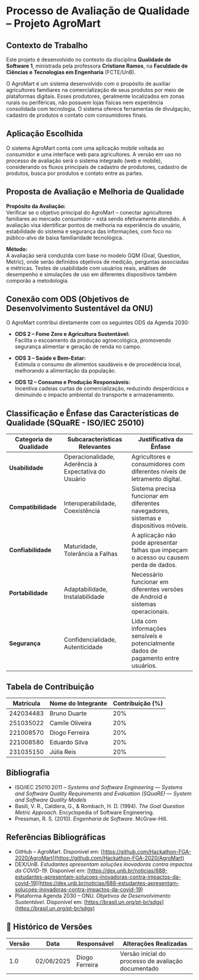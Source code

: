 # Processo de Avaliação de Qualidade – Projeto AgroMart

## Contexto de Trabalho

Este projeto é desenvolvido no contexto da disciplina **Qualidade de Software 1**, ministrada pela professora **Cristiane Ramos**, na **Faculdade de Ciências e Tecnologias em Engenharia** (FCTE/UnB).

O AgroMart é um sistema desenvolvido com o propósito de auxiliar agricultores familiares na comercialização de seus produtos por meio de plataformas digitais. Esses produtores, geralmente localizados em zonas rurais ou periféricas, não possuem lojas físicas nem experiência consolidada com tecnologia. O sistema oferece ferramentas de divulgação, cadastro de produtos e contato com consumidores finais.

## Aplicação Escolhida

O sistema AgroMart conta com uma aplicação mobile voltada ao consumidor e uma interface web para agricultores. A versão em uso no processo de avaliação será o sistema integrado (web e mobile), considerando os fluxos principais de cadastro de produtores, cadastro de produtos, busca por produtos e contato entre as partes.

## Proposta de Avaliação e Melhoria de Qualidade

**Propósito da Avaliação:**  
Verificar se o objetivo principal do AgroMart – conectar agricultores familiares ao mercado consumidor – está sendo efetivamente atendido. A avaliação visa identificar pontos de melhoria na experiência do usuário, estabilidade do sistema e segurança das informações, com foco no público-alvo de baixa familiaridade tecnológica.

**Método:**  
A avaliação será conduzida com base no modelo GQM (Goal, Question, Metric), onde serão definidos objetivos de medição, perguntas associadas e métricas. Testes de usabilidade com usuários reais, análises de desempenho e simulações de uso em diferentes dispositivos também comporão a metodologia.

## Conexão com ODS (Objetivos de Desenvolvimento Sustentável da ONU)

O AgroMart contribui diretamente com os seguintes ODS da Agenda 2030:

- **ODS 2 – Fome Zero e Agricultura Sustentável:**  
  Facilita o escoamento da produção agroecológica, promovendo segurança alimentar e geração de renda no campo.

- **ODS 3 – Saúde e Bem-Estar:**  
  Estimula o consumo de alimentos saudáveis e de procedência local, melhorando a alimentação da população.

- **ODS 12 – Consumo e Produção Responsáveis:**  
  Incentiva cadeias curtas de comercialização, reduzindo desperdícios e diminuindo o impacto ambiental do transporte e armazenamento.

## Classificação e Ênfase das Características de Qualidade (SQuaRE - ISO/IEC 25010)

| Categoria de Qualidade | Subcaracterísticas Relevantes                          | Justificativa da Ênfase                                                                 |
|------------------------|--------------------------------------------------------|------------------------------------------------------------------------------------------|
| **Usabilidade**        | Operacionalidade, Aderência à Expectativa do Usuário   | Agricultores e consumidores com diferentes níveis de letramento digital.                |
| **Compatibilidade**    | Interoperabilidade, Coexistência                       | Sistema precisa funcionar em diferentes navegadores, sistemas e dispositivos móveis.    |
| **Confiabilidade**     | Maturidade, Tolerância a Falhas                        | A aplicação não pode apresentar falhas que impeçam o acesso ou causem perda de dados.   |
| **Portabilidade**      | Adaptabilidade, Instalabilidade                        | Necessário funcionar em diferentes versões de Android e sistemas operacionais.          |
| **Segurança**          | Confidencialidade, Autenticidade                       | Lida com informações sensíveis e potencialmente dados de pagamento entre usuários.       |

## Tabela de Contribuição

| Matrícula | Nome do Integrante     | Contribuição (%) |
|-----------|------------------------|------------------|
| 242034483  | Bruno Duarte        | 20%              |
| 251035022  | Camile Oliveira        | 20%              |
| 221008570  | Diogo Ferreira        | 20%              |
| 221008580  | Eduardo Silva        | 20%              |
| 231035150  | Júlia Reis        | 20%              |

## Bibliografia

- ISO/IEC 25010:2011 – *Systems and Software Engineering — Systems and Software Quality Requirements and Evaluation (SQuaRE) — System and Software Quality Models*
- Basili, V. R., Caldiera, G., & Rombach, H. D. (1994). *The Goal Question Metric Approach*. Encyclopedia of Software Engineering.
- Pressman, R. S. (2010). *Engenharia de Software*. McGraw-Hill.

## Referências Bibliográficas

- GitHub – AgroMart. Disponível em: [https://github.com/Hackathon-FGA-2020/AgroMart](https://github.com/Hackathon-FGA-2020/AgroMart)  
- DEX/UnB. *Estudantes apresentam soluções inovadoras contra impactos da COVID-19*. Disponível em: [https://dex.unb.br/noticias/688-estudantes-apresentam-solucoes-inovadoras-contra-impactos-da-covid-19](https://dex.unb.br/noticias/688-estudantes-apresentam-solucoes-inovadoras-contra-impactos-da-covid-19)  
- Plataforma Agenda 2030 – ONU. *Objetivos de Desenvolvimento Sustentável*. Disponível em: [https://brasil.un.org/pt-br/sdgs](https://brasil.un.org/pt-br/sdgs)

## 📝 Histórico de Versões

| Versão | Data       | Responsável        | Alterações Realizadas                                    |
|--------|------------|--------------------|-----------------------------------------------------------|
| 1.0    | 02/06/2025 | Diogo Ferreira | Versão inicial do processo de avaliação documentado       |
